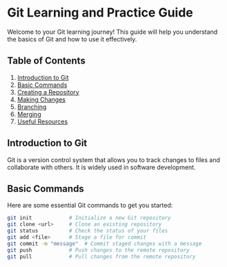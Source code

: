 # Git Learning and Practice Guide

Welcome to your Git learning journey! This guide will help you understand the basics of Git and how to use it effectively.

## Table of Contents

1. [Introduction to Git](#introduction-to-git)
2. [Basic Commands](#basic-commands)
3. [Creating a Repository](#creating-a-repository)
4. [Making Changes](#making-changes)
5. [Branching](#branching)
6. [Merging](#merging)
7. [Useful Resources](#useful-resources)

## Introduction to Git

Git is a version control system that allows you to track changes to files and collaborate with others. It is widely used in software development.

## Basic Commands

Here are some essential Git commands to get you started:

```bash
git init            # Initialize a new Git repository
git clone <url>     # Clone an existing repository
git status          # Check the status of your files
git add <file>      # Stage a file for commit
git commit -m "message"  # Commit staged changes with a message
git push            # Push changes to the remote repository
git pull            # Pull changes from the remote repository
